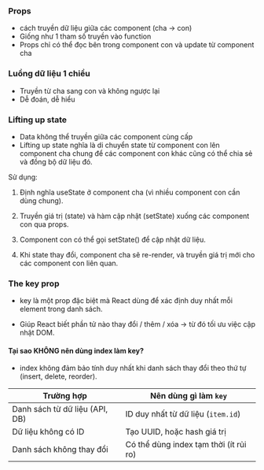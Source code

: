 ### Props

- cách truyền dữ liệu giữa các component (cha -> con)
- Giống như 1 tham số truyền vào function
- Props chỉ có thể đọc bên trong component con và update từ component cha

### Luồng dữ liệu 1 chiều

- Truyền từ cha sang con và không ngược lại
- Dễ đoán, dễ hiểu

### Lifting up state

- Data không thể truyền giữa các component cùng cấp
- Lifting up state nghĩa là di chuyển state từ component con lên component cha chung để các component con khác cũng có thể chia sẻ và đồng bộ dữ liệu đó.

Sử dụng:

1. Định nghĩa useState ở component cha (vì nhiều component con cần dùng chung).

2. Truyền giá trị (state) và hàm cập nhật (setState) xuống các component con qua props.

3. Component con có thể gọi setState() để cập nhật dữ liệu.

4. Khi state thay đổi, component cha sẽ re-render, và truyền giá trị mới cho các component con liên quan.

### The key prop

- key là một prop đặc biệt mà React dùng để xác định duy nhất mỗi element trong danh sách.

- Giúp React biết phần tử nào thay đổi / thêm / xóa → từ đó tối ưu việc cập nhật DOM.

#### Tại sao KHÔNG nên dùng index làm key?

- index không đảm bảo tính duy nhất khi danh sách thay đổi theo thứ tự (insert, delete, reorder).

| Trường hợp                     | Nên dùng gì làm `key`                  |
| ------------------------------ | -------------------------------------- |
| Danh sách từ dữ liệu (API, DB) | ID duy nhất từ dữ liệu (`item.id`)     |
| Dữ liệu không có ID            | Tạo UUID, hoặc hash giá trị            |
| Danh sách không thay đổi       | Có thể dùng index tạm thời (ít rủi ro) |
